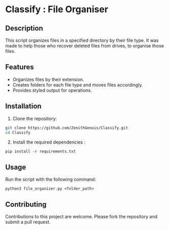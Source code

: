 # Classify : File Organiser

## Description

This script organizes files in a specified directory by their file type. It was made to help those who recover deleted files from drives, to organise those files.

## Features

- Organizes files by their extension.
- Creates folders for each file type and moves files accordingly.
- Provides styled output for operations.

## Installation

1. Clone the repository:

```bash
git clone https://github.com/ZenithGenuis/Classify.git
cd Classify
```

2. Install the required dependencies :

```
pip install -r requirements.txt
```

## Usage

Run the script with the following command:

```
python3 file_organizer.py <folder_path>
```

## Contributing

Contributions to this project are welcome. Please fork the repository and submit a pull request.

